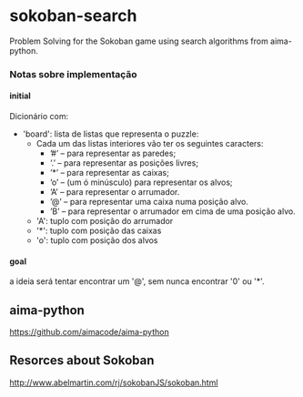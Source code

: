 # sokoban-search
Problem Solving for the Sokoban game using search algorithms from aima-python.

### Notas sobre implementação

#### initial

Dicionário com: 

- 'board': lista de listas que representa o puzzle:
  - Cada um das listas interiores vão ter os seguintes caracters:    
    - ’#’   – para representar as paredes; 
    -  ’.’   – para representar as posições livres;
    - ’\*’   – para representar as caixas;
    - ’o’   – (um ó minúsculo) para representar os alvos;
    - ’A’   – para representar o arrumador.
    -  ’@’   – para representar uma caixa numa posição alvo.
    - ’B’   – para representar o arrumador em cima de uma posição alvo.
  - 'A': tuplo com posição do arrumador 
  - '\*': tuplo com posição das caixas
  - 'o': tuplo com posição dos alvos

#### goal

a ideia será tentar encontrar um '@', sem nunca encontrar '0' ou '*'.



## aima-python

https://github.com/aimacode/aima-python

## Resorces about Sokoban

http://www.abelmartin.com/rj/sokobanJS/sokoban.html